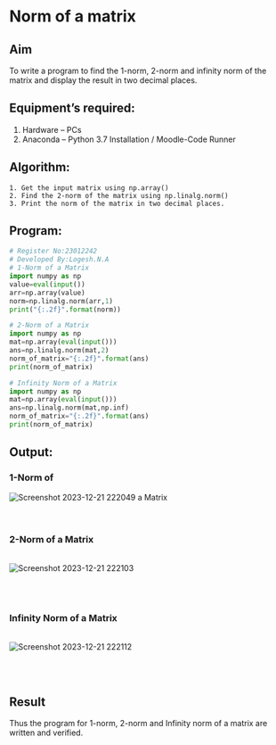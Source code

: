 # Norm of a matrix
## Aim
To write a program to find the 1-norm, 2-norm and infinity norm of the matrix and display the result in two decimal places.
## Equipment’s required:
1.	Hardware – PCs
2.	Anaconda – Python 3.7 Installation / Moodle-Code Runner
## Algorithm:
	1. Get the input matrix using np.array()   
    2. Find the 2-norm of the matrix using np.linalg.norm()
	3. Print the norm of the matrix in two decimal places.
## Program:
```Python
# Register No:23012242
# Developed By:Logesh.N.A
# 1-Norm of a Matrix
import numpy as np
value=eval(input())
arr=np.array(value)
norm=np.linalg.norm(arr,1)
print("{:.2f}".format(norm))

# 2-Norm of a Matrix
import numpy as np
mat=np.array(eval(input()))
ans=np.linalg.norm(mat,2)
norm_of_matrix="{:.2f}".format(ans)
print(norm_of_matrix)

# Infinity Norm of a Matrix
import numpy as np 
mat=np.array(eval(input()))
ans=np.linalg.norm(mat,np.inf)
norm_of_matrix="{:.2f}".format(ans)
print(norm_of_matrix)

```
## Output:
### 1-Norm of 
![Screenshot 2023-12-21 222049](https://github.com/Logesh051/Norm-of-a-matrix/assets/144979188/19bcbedf-0e9a-438b-b8c6-03f800038cdd)
a Matrix
<br>
<br>
<br>

### 2-Norm of a Matrix
<br>![Screenshot 2023-12-21 222103](https://github.com/Logesh051/Norm-of-a-matrix/assets/144979188/b0fd2f12-2b48-4e4e-97a9-9a9c549a3e39)

<br>
<br>

### Infinity Norm of a Matrix
<br>![Screenshot 2023-12-21 222112](https://github.com/Logesh051/Norm-of-a-matrix/assets/144979188/ec820701-3753-454c-a884-e7045f16495f)

<br>
<br>

## Result
Thus the program for 1-norm, 2-norm and Infinity norm of a matrix are written and verified.
